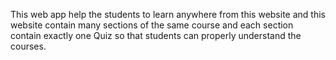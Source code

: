 This web app help the students to learn anywhere from this website and this website contain many sections of the same course and each section contain exactly one Quiz so that students can properly understand the courses.

